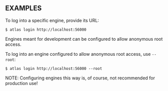 ## EXAMPLES

To log into a specific engine, provide its URL:

    $ atlas login http://localhost:56000

Engines meant for development can be configured to allow anonymous root access.

To log into an engine configured to allow anonymous root access, use `--root`:

    $ atlas login http://localhost:56000 --root

NOTE: Configuring engines this way is, of course, not recommended for production use!
